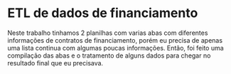 # ETL de dados de financiamento
 Neste trabalho tinhamos 2 planilhas com varias abas com diferentes informações de contratos de financiamento, porém eu precisa de apenas uma lista continua com algumas poucas informações. Então, foi feito uma compilação das abas e o tratamento de alguns dados para chegar no resultado final que eu precisava.

